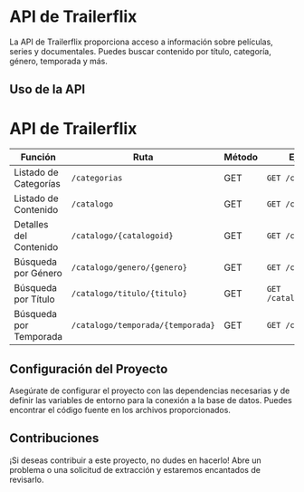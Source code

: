 
# API de Trailerflix

La API de Trailerflix proporciona acceso a información sobre películas, series y documentales. Puedes buscar contenido por título, categoría, género, temporada y más.

## Uso de la API

# API de Trailerflix


| Función                  | Ruta                                 | Método | Ejemplo de Solicitud                          |
|--------------------------|-------------------------------------|--------|----------------------------------------------|
| Listado de Categorías    | `/categorias`                        | GET    | `GET /categorias`                            |
| Listado de Contenido     | `/catalogo`                          | GET    | `GET /catalogo`                              |
| Detalles del Contenido   | `/catalogo/{catalogoid}`             | GET    | `GET /catalogo/1`                            |
| Búsqueda por Género      | `/catalogo/genero/{genero}`          | GET    | `GET /catalogo/genero/acción`                |
| Búsqueda por Título      | `/catalogo/titulo/{titulo}`          | GET    | `GET /catalogo/titulo/Pelicula%201`         |
| Búsqueda por Temporada   | `/catalogo/temporada/{temporada}`    | GET    | `GET /catalogo/temporada/1`                  |

## Configuración del Proyecto

Asegúrate de configurar el proyecto con las dependencias necesarias y de definir las variables de entorno para la conexión a la base de datos. Puedes encontrar el código fuente en los archivos proporcionados.

## Contribuciones

¡Si deseas contribuir a este proyecto, no dudes en hacerlo! Abre un problema o una solicitud de extracción y estaremos encantados de revisarlo.
